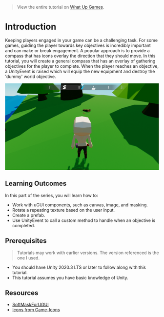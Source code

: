 > View the entire tutorial on [What Up Games](https://www.whatupgames.com).

# Introduction

Keeping players engaged in your game can be a challenging task. For some games, guiding the player towards key objectives is incredibly important and can make or break engagement. A popular approach is to provide a compass that has icons overlay the direction that they should move. In this tutorial, you will create a general compass that has an overlay of gathering objectives for the player to complete. When the player reaches an objective, a UnityEvent is raised which will equip the new equipment and destroy the 'dummy' world objective.

![Example](final.png)

## Learning Outcomes
In this part of the series, you will learn how to:

* Work with uGUI components, such as canvas, image, and masking.
* Rotate a repeating texture based on the user input.
* Create a prefab.
* Use UnityEvent to call a custom method to handle when an objective is completed.

## Prerequisites

> Tutorials may work with earlier versions. The version referenced is the one I used.

* You should have Unity 2020.3 LTS or later to follow along with this tutorial.
* This tutorial assumes you have basic knowledge of Unity.

## Resources

* [SoftMaskForUGUI](https://github.com/mob-sakai/SoftMaskForUGUI)
* [Icons from Game-Icons](https://game-icons.net/)
